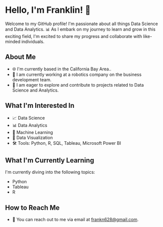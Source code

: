 # Hello, I'm Franklin! 👋

Welcome to my GitHub profile! I'm passionate about all things Data Science and Data Analytics. 📊 As I embark on my journey to learn and grow in this exciting field, I'm excited to share my progress and collaborate with like-minded individuals.

## About Me
- 🌐 I'm currently based in the California Bay Area..
- 💼 I am currently working at a robotics company on the business development team.
- 🚀 I am eager to explore and contribute to projects related to Data Science and Analytics.

## What I'm Interested In
- 📈 Data Science
- 📊 Data Analytics
- 🤖 Machine Learning
- 📱 Data Visualization
- 🛠️ Tools: Python, R, SQL, Tableau, Microsoft Power BI

## What I'm Currently Learning
I'm currently diving into the following topics:
- Python
- Tableau
- R

## How to Reach Me
- 📧 You can reach out to me via email at frankn628@gmail.com.

<!---
hiimfranklin/hiimfranklin is a ✨ special ✨ repository because its `README.md` (this file) appears on your GitHub profile.
You can click the Preview link to take a look at your changes.
--->
